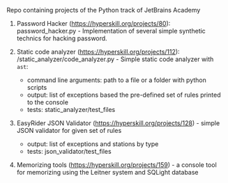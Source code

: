 Repo containing projects of the Python track of JetBrains Academy

1. Password Hacker (https://hyperskill.org/projects/80): password_hacker.py - Implementation of several simple synthetic technics for hacking password.

2. Static code analyzer (https://hyperskill.org/projects/112): /static_analyzer/code_analyzer.py - Simple static code analyzer with ```ast```:
   - command line arguments: path to a file or a folder with python scripts
   - output: list of exceptions based the pre-defined set of rules printed to the console
   - tests: static_analyzer/test_files

3. EasyRider JSON Validator (https://hyperskill.org/projects/128) - simple JSON validator for given set of rules
   - output: list of exceptions and stations by type 
   - tests: json_validator/test_files
   
4. Memorizing tools (https://hyperskill.org/projects/159) - a console tool for memorizing using the Leitner system and SQLight database